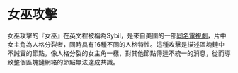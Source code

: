 # 女巫攻擊

女巫攻擊的『女巫』在英文裡被稱為Sybil，是來自美國的一部[同名電視劇](https://en.wikipedia.org/wiki/Sybil_%281976_film%29)，片中女主角為人格分裂者，同時具有16種不同的人格特性。這種攻擊是描述區塊鏈中不誠實的節點，像人格分裂的女主角一樣，對其他節點傳達不統一的消息，從而導致整個區塊鏈網絡的節點無法達成共識。

